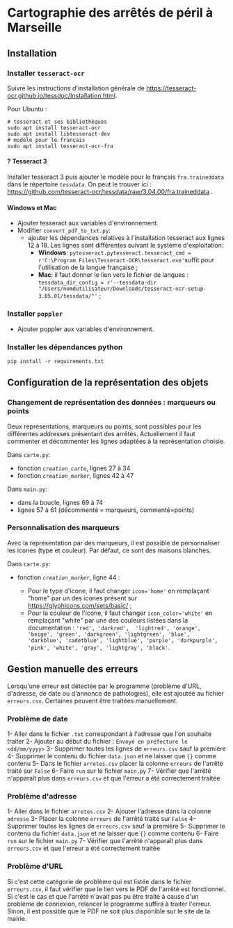 # Cartographie des arrêtés de péril à Marseille

## Installation

### Installer `tesseract-ocr`

Suivre les instructions d'installation générale de <https://tesseract-ocr.github.io/tessdoc/Installation.html>.

Pour Ubuntu :

```console
# tesseract et ses bibliothèques
sudo apt install tesseract-ocr
sudo apt install libtesseract-dev
# modèle pour le français
sudo apt install tesseract-ocr-fra
```

#### ? Tesseract 3

Installer tesseract 3 puis ajouter le modèle pour le français `fra.traineddata` dans le répertoire *`tessdata`*. On peut le trouver ici : <https://github.com/tesseract-ocr/tessdata/raw/3.04.00/fra.traineddata> .

#### Windows et Mac

- Ajouter tesseract aux variables d'environnement.
- Modifier `convert_pdf_to_txt.py`:
  - ajouter les dépendances relatives à l'installation tesseract aux lignes 12 à 18. Les lignes sont différentes suivant le système d'exploitation:
    - **Windows**: `pytesseract.pytesseract.tesseract_cmd = r'C:\Program Files\Tesseract-OCR\tesseract.exe'`suffit pour l'utilisation de la langue française ;
    - **Mac**: il faut donner le lien vers le fichier de langues : `tessdata_dir_config = r'--tessdata-dir "/Users/nomdutilisateur/Downloads/tesseract-ocr-setup-3.05.01/tessdata/"'` ;

### Installer `poppler`

- Ajouter poppler aux variables d'environnement.

### Installer les dépendances python

```console
pip install -r requirements.txt
```

## Configuration de la représentation des objets

### Changement de représentation des données : marqueurs ou points

Deux représentations, marqueurs ou points, sont possibles pour les différentes addresses présentant des arrêtés.
Actuellement il faut commenter et décommenter les lignes adaptées à la représentation choisie.

Dans `carte.py`:

- fonction *`creation_carte`*, lignes 27 à 34
- fonction *`creation_marker`*, lignes 42 à 47

Dans `main.py`:

- dans la boucle, lignes 69 à 74
- lignes 57 à 61 (décommenté = marqueurs, commenté=points)

### Personnalisation des marqueurs

Avec la représentation par des marqueurs, il est possible de personnaliser les icones (type et couleur). Par défaut, ce sont des maisons blanches.

Dans `carte.py`:

- fonction *`creation_marker`*, ligne 44 :

  - Pour le type d'icone, il faut changer `icon='home'` en remplaçant "home" par un des icones présent sur <https://glyphicons.com/sets/basic/> ;
  - Pour la couleur de l'icone, il faut changer `icon_color='white'` en remplaçant "white" par une des couleurs listées dans la documentation  : `'red', 'darkred',  'lightred', 'orange', 'beige', 'green', 'darkgreen', 'lightgreen', 'blue', 'darkblue', 'cadetblue', 'lightblue', 'purple', 'darkpurple', 'pink', 'white', 'gray', 'lightgray', 'black'`.

## Gestion manuelle des erreurs

Lorsqu'une erreur est détectée par le programme (problème d'URL, d'adresse, de date ou d'annonce de pathologies), elle est ajoutée au fichier `erreurs.csv`. Certaines peuvent être traitées manuellement.

### Problème de date

1- Aller dans le fichier `.txt` correspondant à l'adresse que l'on souhaite traiter
2- Ajouter au début du fichier : `Envoyé en préfecture le <dd/mm/yyyy>`
3- Supprimer toutes les lignes de `erreurs.csv` sauf la première
4- Supprimer le contenu du fichier `data.json` et ne laisser que `{}` comme contenu
5- Dans le fichier `arretes.csv` placer la colonne `erreurs` de l'arrêté traité sur `False`
6- Faire `run` sur le fichier `main.py`
7- Vérifier que l'arrêté n'apparaît plus dans `erreurs.csv` et que l'erreur a été correctement traitée

### Problème d'adresse

1- Aller dans le fichier `arretes.csv`
2- Ajouter l'adresse dans la colonne `adresse`
3- Placer la colonne `erreurs` de l'arrêté traité sur `False`
4- Supprimer toutes les lignes de `erreurs.csv` sauf la première
5- Supprimer le contenu du fichier `data.json` et ne laisser que `{}` comme contenu
6- Faire `run` sur le fichier `main.py`
7- Vérifier que l'arrêté n'apparaît plus dans `erreurs.csv` et que l'erreur a été correctement traitée

### Problème d'URL

Si c'est cette catégorie de problème qui est listée dans le fichier `erreurs.csv`, il faut vérifier que le lien vers le PDF de l'arrêté est fonctionnel. Si c'est le cas et que l'arrêté n'avait pas pu être traité à cause d'un problème de connexion, relancer le programme suffira à traiter l'erreur. Sinon, il est possible que le PDF ne soit plus disponible sur le site de la mairie.
